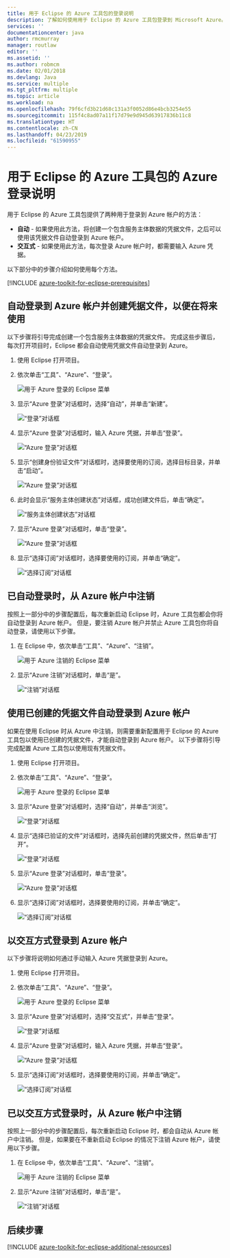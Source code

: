 ```yaml
---
title: 用于 Eclipse 的 Azure 工具包的登录说明
description: 了解如何使用用于 Eclipse 的 Azure 工具包登录到 Microsoft Azure。
services: ''
documentationcenter: java
author: rmcmurray
manager: routlaw
editor: ''
ms.assetid: ''
ms.author: robmcm
ms.date: 02/01/2018
ms.devlang: Java
ms.service: multiple
ms.tgt_pltfrm: multiple
ms.topic: article
ms.workload: na
ms.openlocfilehash: 79f6cfd3b21d68c131a3f0052d86e4bcb3254e55
ms.sourcegitcommit: 115f4c8ad07a11f17d79e9d945d63917836b11c8
ms.translationtype: HT
ms.contentlocale: zh-CN
ms.lasthandoff: 04/23/2019
ms.locfileid: "61590955"
---
```

# <a name="azure-sign-in-instructions-for-the-azure-toolkit-for-eclipse"></a>用于 Eclipse 的 Azure 工具包的 Azure 登录说明

用于 Eclipse 的 Azure 工具包提供了两种用于登录到 Azure 帐户的方法：

  * **自动** - 如果使用此方法，将创建一个包含服务主体数据的凭据文件，之后可以使用该凭据文件自动登录到 Azure 帐户。
  * **交互式** - 如果使用此方法，每次登录 Azure 帐户时，都需要输入 Azure 凭据。

以下部分中的步骤介绍如何使用每个方法。

[!INCLUDE [azure-toolkit-for-eclipse-prerequisites](../includes/azure-toolkit-for-eclipse-prerequisites.md)]

## <a name="signing-into-your-azure-account-automatically-and-creating-a-credentials-file-to-use-in-the-future"></a>自动登录到 Azure 帐户并创建凭据文件，以便在将来使用

以下步骤将引导完成创建一个包含服务主体数据的凭据文件。 完成这些步骤后，每次打开项目时，Eclipse 都会自动使用凭据文件自动登录到 Azure。

1. 使用 Eclipse 打开项目。

1. 依次单击“工具”、“Azure”、“登录”。

   ![用于 Azure 登录的 Eclipse 菜单][A01]

1. 显示“Azure 登录”对话框时，选择“自动”，并单击“新建”。

   ![“登录”对话框][A02]

1. 显示“Azure 登录”对话框时，输入 Azure 凭据，并单击“登录”。

   ![“Azure 登录”对话框][A03]

1. 显示“创建身份验证文件”对话框时，选择要使用的订阅，选择目标目录，并单击“启动”。

   ![“Azure 登录”对话框][A04]

1. 此时会显示“服务主体创建状态”对话框，成功创建文件后，单击“确定”。

   ![“服务主体创建状态”对话框][A05]

1. 显示“Azure 登录”对话框时，单击“登录”。

   ![“Azure 登录”对话框][A06]

1. 显示“选择订阅”对话框时，选择要使用的订阅，并单击“确定”。

   ![“选择订阅”对话框][A07]

## <a name="signing-out-of-your-azure-account-when-you-signed-in-automatically"></a>已自动登录时，从 Azure 帐户中注销

按照上一部分中的步骤配置后，每次重新启动 Eclipse 时，Azure 工具包都会你将自动登录到 Azure 帐户。 但是，要注销 Azure 帐户并禁止 Azure 工具包你将自动登录，请使用以下步骤。

1. 在 Eclipse 中，依次单击“工具”、“Azure”、“注销”。

   ![用于 Azure 注销的 Eclipse 菜单][L01]

1. 显示“Azure 注销”对话框时，单击“是”。

   ![“注销”对话框][L03]

## <a name="signing-into-your-azure-account-automatically-using-a-credentials-file-which-you-have-already-created"></a>使用已创建的凭据文件自动登录到 Azure 帐户

如果在使用 Eclipse 时从 Azure 中注销，则需要重新配置用于 Eclipse 的 Azure 工具包以使用已创建的凭据文件，才能自动登录到 Azure 帐户。 以下步骤将引导完成配置 Azure 工具包以使用现有凭据文件。

1. 使用 Eclipse 打开项目。

1. 依次单击“工具”、“Azure”、“登录”。

   ![用于 Azure 登录的 Eclipse 菜单][A01]

1. 显示“Azure 登录”对话框时，选择“自动”，并单击“浏览”。

   ![“登录”对话框][A02]

1. 显示“选择已验证的文件”对话框时，选择先前创建的凭据文件，然后单击“打开”。

   ![“登录”对话框][A08]

1. 显示“Azure 登录”对话框时，单击“登录”。

   ![“Azure 登录”对话框][A06]

1. 显示“选择订阅”对话框时，选择要使用的订阅，并单击“确定”。

   ![“选择订阅”对话框][A07]

## <a name="signing-into-your-azure-account-interactively"></a>以交互方式登录到 Azure 帐户

以下步骤将说明如何通过手动输入 Azure 凭据登录到 Azure。

1. 使用 Eclipse 打开项目。

1. 依次单击“工具”、“Azure”、“登录”。

   ![用于 Azure 登录的 Eclipse 菜单][I01]

1. 显示“Azure 登录”对话框时，选择“交互式”，并单击“登录”。

   ![“登录”对话框][I02]

1. 显示“Azure 登录”对话框时，输入 Azure 凭据，并单击“登录”。

   ![“Azure 登录”对话框][I03]

1. 显示“选择订阅”对话框时，选择要使用的订阅，并单击“确定”。

   ![“选择订阅”对话框][I04]

## <a name="signing-out-of-your-azure-account-when-you-signed-in-interactively"></a>已以交互方式登录时，从 Azure 帐户中注销

按照上一部分中的步骤配置后，每次重新启动 Eclipse 时，都会自动从 Azure 帐户中注销。 但是，如果要在不重新启动 Eclipse 的情况下注销 Azure 帐户，请使用以下步骤。

1. 在 Eclipse 中，依次单击“工具”、“Azure”、“注销”。

   ![用于 Azure 注销的 Eclipse 菜单][L01]

1. 显示“Azure 注销”对话框时，单击“是”。

   ![“注销”对话框][L02]

## <a name="next-steps"></a>后续步骤

[!INCLUDE [azure-toolkit-for-eclipse-additional-resources](../includes/azure-toolkit-for-eclipse-additional-resources.md)]

<!-- URL List -->


<!-- IMG List -->

[I01]: media/azure-toolkit-for-eclipse-sign-in-instructions/I01.png
[I02]: media/azure-toolkit-for-eclipse-sign-in-instructions/I02.png
[I03]: media/azure-toolkit-for-eclipse-sign-in-instructions/I03.png
[I04]: media/azure-toolkit-for-eclipse-sign-in-instructions/I04.png

[A01]: media/azure-toolkit-for-eclipse-sign-in-instructions/A01.png
[A02]: media/azure-toolkit-for-eclipse-sign-in-instructions/A02.png
[A03]: media/azure-toolkit-for-eclipse-sign-in-instructions/A03.png
[A04]: media/azure-toolkit-for-eclipse-sign-in-instructions/A04.png
[A05]: media/azure-toolkit-for-eclipse-sign-in-instructions/A05.png
[A06]: media/azure-toolkit-for-eclipse-sign-in-instructions/A06.png
[A07]: media/azure-toolkit-for-eclipse-sign-in-instructions/A07.png
[A08]: media/azure-toolkit-for-eclipse-sign-in-instructions/A08.png

[L01]: media/azure-toolkit-for-eclipse-sign-in-instructions/L01.png
[L02]: media/azure-toolkit-for-eclipse-sign-in-instructions/L02.png
[L03]: media/azure-toolkit-for-eclipse-sign-in-instructions/L03.png
